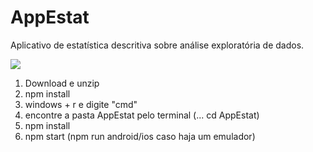 # AppEstat
Aplicativo de estatística descritiva sobre análise exploratória de dados.


![](app.gif)

1. Download e unzip
2. npm install
3. windows + r e digite "cmd"
4. encontre a pasta AppEstat pelo terminal (... cd AppEstat)
5. npm install
6. npm start (npm run android/ios caso haja um emulador)
